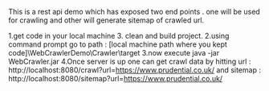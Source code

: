 This is a rest api demo which has exposed two end points . one will be used for crawling and other will generate sitemap of crawled url.

1.get code in your local machine 
3. clean and build project.
2.using command prompt go to path : [local machine path where you kept code]\WebCrawlerDemo\Crawler\target 
3.now execute java -jar WebCrawler.jar
4.Once server is up one can get crawl data by hitting url : http://localhost:8080/crawl?url=https://www.prudential.co.uk/
  and sitemap : http://localhost:8080/sitemap?url=https://www.prudential.co.uk/
